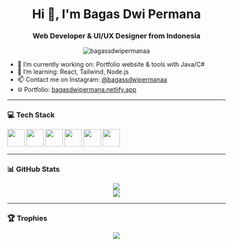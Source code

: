 <h1 align="center">Hi 👋, I'm Bagas Dwi Permana</h1>
<h3 align="center">Web Developer & UI/UX Designer from Indonesia</h3>

<p align="center">
  <img src="https://komarev.com/ghpvc/?username=bagassdwipermanaa&label=Profile%20views&color=blueviolet&style=flat" alt="bagassdwipermanaa" />
</p>

- 🔭 I’m currently working on: Portfolio website & tools with Java/C#
- 🌱 I’m learning: React, Tailwind, Node.js
- 📫 Contact me on Instagram: [@bagassdwipermanaa](https://instagram.com/bagassdwipermanaa)
- 🌐 Portfolio: [bagasdwipermana.netlify.app](https://bagasdwipermana.netlify.app)

---

### 💻 Tech Stack
<p>
  <img src="https://cdn.jsdelivr.net/gh/devicons/devicon/icons/html5/html5-original.svg" width="40"/>
  <img src="https://cdn.jsdelivr.net/gh/devicons/devicon/icons/css3/css3-original.svg" width="40"/>
  <img src="https://cdn.jsdelivr.net/gh/devicons/devicon/icons/javascript/javascript-original.svg" width="40"/>
  <img src="https://cdn.jsdelivr.net/gh/devicons/devicon/icons/react/react-original.svg" width="40"/>
  <img src="https://cdn.jsdelivr.net/gh/devicons/devicon/icons/java/java-original.svg" width="40"/>
  <img src="https://cdn.jsdelivr.net/gh/devicons/devicon/icons/csharp/csharp-original.svg" width="40"/>
</p>

---

### 📊 GitHub Stats
<p align="center">
  <img src="https://github-readme-stats.vercel.app/api?username=bagassdwipermanaa&show_icons=true&theme=tokyonight" />
  <br>
  <img src="https://github-readme-stats.vercel.app/api/top-langs/?username=bagassdwipermanaa&layout=compact&theme=tokyonight" />
</p>

---

### 🏆 Trophies
<p align="center">
  <img src="https://github-profile-trophy.vercel.app/?username=bagassdwipermanaa&theme=tokyonight&row=1&margin-w=10&no-bg=true&no-frame=true"/>
</p>
